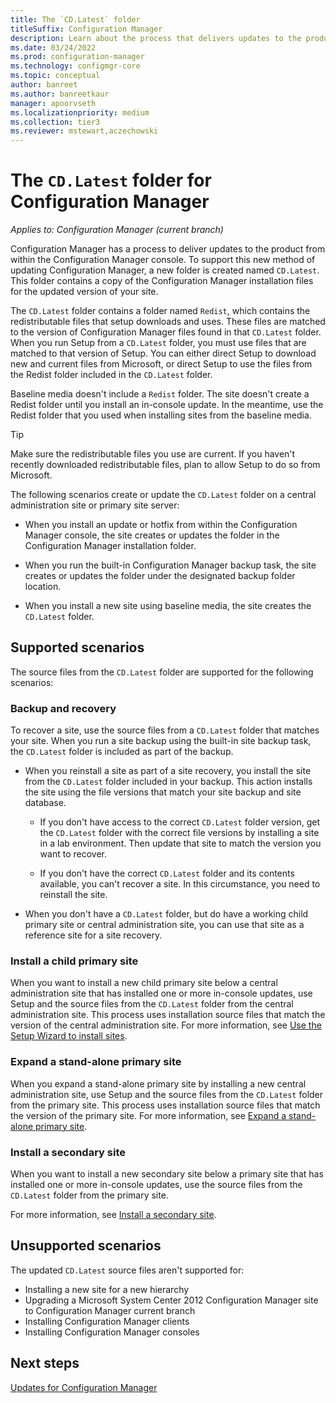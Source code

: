 ```yaml
---
title: The `CD.Latest` folder
titleSuffix: Configuration Manager
description: Learn about the process that delivers updates to the product from within the Configuration Manager console.
ms.date: 03/24/2022
ms.prod: configuration-manager
ms.technology: configmgr-core
ms.topic: conceptual
author: banreet
ms.author: banreetkaur
manager: apoorvseth
ms.localizationpriority: medium
ms.collection: tier3
ms.reviewer: mstewart,aczechowski
---
```


# The `CD.Latest` folder for Configuration Manager

*Applies to: Configuration Manager (current branch)*

Configuration Manager has a process to deliver updates to the product from within the Configuration Manager console. To support this new method of updating Configuration Manager, a new folder is created named `CD.Latest`. This folder contains a copy of the Configuration Manager installation files for the updated version of your site.

The `CD.Latest` folder contains a folder named  `Redist`, which contains the redistributable files that setup downloads and uses. These files are matched to the version of Configuration Manager files found in that `CD.Latest` folder. When you run Setup from a `CD.Latest` folder, you must use files that are matched to that version of Setup. You can either direct Setup to download new and current files from Microsoft, or direct Setup to use the files from the Redist folder included in the `CD.Latest` folder.

Baseline media doesn't include a `Redist` folder. The site doesn't create a Redist folder until you install an in-console update. In the meantime, use the Redist folder that you used when installing sites from the baseline media.

> [!TIP]
> Make sure the redistributable files you use are current. If you haven't recently downloaded redistributable files, plan to allow Setup to do so from Microsoft.

The following scenarios create or update the `CD.Latest` folder on a central administration site or primary site server:

- When you install an update or hotfix from within the Configuration Manager console, the site creates or updates the folder in the Configuration Manager installation folder.

- When you run the built-in Configuration Manager backup task, the site creates or updates the folder under the designated backup folder location.

- When you install a new site using baseline media, the site creates the `CD.Latest` folder.

## Supported scenarios

The source files from the `CD.Latest` folder are supported for the following scenarios:

### Backup and recovery

To recover a site, use the source files from a `CD.Latest` folder that matches your site. When you run a site backup using the built-in site backup task, the `CD.Latest` folder is included as part of the backup.

- When you reinstall a site as part of a site recovery, you install the site from the `CD.Latest` folder included in your backup. This action installs the site using the file versions that match your site backup and site database.

  - If you don't have access to the correct `CD.Latest` folder version, get the `CD.Latest` folder with the correct file versions by installing a site in a lab environment. Then update that site to match the version you want to recover.

  - If you don't have the correct `CD.Latest` folder and its contents available, you can't recover a site. In this circumstance, you need to reinstall the site.

- When you don't have a `CD.Latest` folder, but do have a working child primary site or central administration site, you can use that site as a reference site for a site recovery.

### Install a child primary site

When you want to install a new child primary site below a central administration site that has installed one or more in-console updates, use Setup and the source files from the `CD.Latest` folder from the central administration site. This process uses installation source files that match the version of the central administration site. For more information, see [Use the Setup Wizard to install sites](../deploy/install/use-the-setup-wizard-to-install-sites.md).

### Expand a stand-alone primary site

When you expand a stand-alone primary site by installing a new central administration site, use Setup and the source files from the `CD.Latest` folder from the primary site. This process uses installation source files that match the version of the primary site. For more information, see [Expand a stand-alone primary site](../deploy/install/setup-wizard-central-primary.md#expand-a-stand-alone-primary-site).

### Install a secondary site
<!-- SCCMDocs-pr issue #3164 -->

When you want to install a new secondary site below a primary site that has installed one or more in-console updates, use the source files from the `CD.Latest` folder from the primary site.

For more information, see [Install a secondary site](../deploy/install/setup-wizard-secondary.md).

## Unsupported scenarios

The updated `CD.Latest` source files aren't supported for:

- Installing a new site for a new hierarchy
- Upgrading a Microsoft System Center 2012 Configuration Manager site to Configuration Manager current branch
- Installing Configuration Manager clients
- Installing Configuration Manager consoles

## Next steps

[Updates for Configuration Manager](updates.md)
